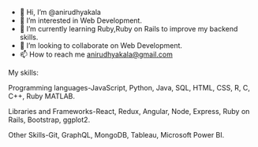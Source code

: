 - 👋 Hi, I’m @anirudhyakala
- 👀 I’m interested in Web Development.
- 🌱 I’m currently learning Ruby,Ruby on Rails to improve my backend skills.
- 💞️ I’m looking to collaborate on Web Development.
- 📫 How to reach me anirudhyakala@gmail.com

My skills:

Programming languages-JavaScript, Python, Java, SQL, HTML, CSS, R, C, C++, Ruby MATLAB.

Libraries and Frameworks-React, Redux, Angular, Node, Express, Ruby on Rails, Bootstrap, ggplot2.

Other Skills-Git, GraphQL, MongoDB, Tableau, Microsoft Power BI.

<!---
yakalaanirudh/yakalaanirudh is a ✨ special ✨ repository because its `README.md` (this file) appears on your GitHub profile.
You can click the Preview link to take a look at your changes.
--->
